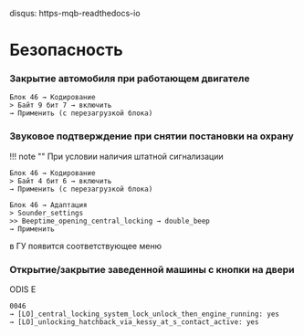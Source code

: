disqus: https-mqb-readthedocs-io
# Безопасность

### Закрытие автомобиля при работающем двигателе

```
Блок 46 → Кодирование
> Байт 9 бит 7 → включить 
→ Применить (с перезагрузкой блока)
```

### Звуковое подтверждение при снятии постановки на охрану

!!! note ""
    При условии наличия штатной сигнализации
    
```
Блок 46 → Кодирование
> Байт 4 бит 6 → включить 
→ Применить (с перезагрузкой блока)
```
```
Блок 46 → Адаптация
> Sounder_settings
>> Beeptime_opening_central_locking → double_beep
→ Применить
```

в ГУ появится соответствующее меню

### Открытие/закрытие заведенной машины с кнопки на двери

ODIS E
```
0046 
→ [LO]_central_locking_system_lock_unlock_then_engine_running: yes
→ [LO]_unlocking_hatchback_via_kessy_at_s_contact_active: yes
```


